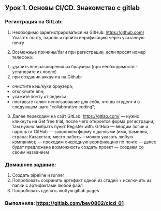 ## Урок 1. Основы CI/CD. Знакомство с gitlab
### Регистрация на GitLab:

1. Необходимо зарегистрироваться на GitHub: https://github.com/
Указать почту, пароль и пройти верификацию через указанную почту

2. Возможные причины/баги при регистрации, если просят номер телефона:
1) удалить все расширения из браузера (при необходимости - установите их после)
2) при создании аккаунта на Github:
- очистите кэш/куки браузера;
- отключите впн;
- укажите почту от яндекса;
- поставьте галки: использование для себя, что вы студент и в следующем шаге "collaborative coding";

3. Далее переходим на сайт GitLab: https://gitlab.com/
— нужно кликнуть на Get free trial, после чего откроется форма регистрации, там нужно выбрать пункт Register with: GitHub
— вводим логин и пароль от GitHub
— заполняем форму с данными (имя, фамилия, страна: Казахстан; место работы – можно указать любую компанию);
— проходим очередную верификацию по почте
— далее будет предложена возможность создать проект — создаем со своим названием

### Домашнее задание:

1. Создать pipeline и runner
2. Попробовать сохранить артефакт одной из стадий + исключить из папки с артифактами любой файл
3. Попробовать сделать любую gitlab pages

### Выполнила: https://gitlab.com/bev0802/cicd_01
